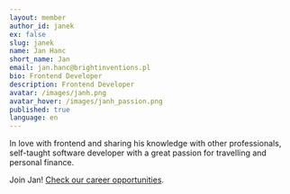 ```yaml
---
layout: member
author_id: janek
ex: false
slug: janek
name: Jan Hanc
short_name: Jan
email: jan.hanc@brightinventions.pl
bio: Frontend Developer
description: Frontend Developer
avatar: /images/janh.png
avatar_hover: /images/janh_passion.png
published: true
language: en
---
```

In love with frontend and sharing his knowledge with other professionals, self-taught software developer with a great passion for travelling and personal finance. 

Join Jan! [Check our career opportunities](/career).

